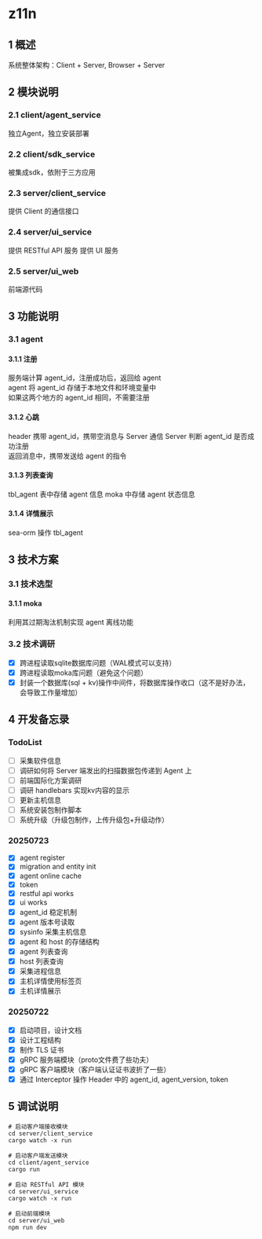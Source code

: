 # z11n
## 1 概述
系统整体架构：Client + Server, Browser + Server
## 2 模块说明
### 2.1 client/agent_service
独立Agent，独立安装部署
### 2.2 client/sdk_service
被集成sdk，依附于三方应用
### 2.3 server/client_service
提供 Client 的通信接口
### 2.4 server/ui_service
提供 RESTful API 服务
提供 UI 服务
### 2.5 server/ui_web
前端源代码
## 3 功能说明
### 3.1 agent
#### 3.1.1 注册
服务端计算 agent_id，注册成功后，返回给 agent  
agent 将 agent_id 存储于本地文件和环境变量中  
如果这两个地方的 agent_id 相同，不需要注册
#### 3.1.2 心跳
header 携带 agent_id，携带空消息与 Server 通信
Server 判断 agent_id 是否成功注册  
返回消息中，携带发送给 agent 的指令
#### 3.1.3 列表查询
tbl_agent 表中存储 agent 信息
moka 中存储 agent 状态信息
#### 3.1.4 详情展示
sea-orm 操作 tbl_agent

## 3 技术方案
### 3.1 技术选型
#### 3.1.1 moka
利用其过期淘汰机制实现 agent 离线功能

### 3.2 技术调研
- [x] 跨进程读取sqlite数据库问题（WAL模式可以支持）
- [x] 跨进程读取moka库问题（避免这个问题）
- [x] 封装一个数据库(sql + kv)操作中间件，将数据库操作收口（这不是好办法，会导致工作量增加）

## 4 开发备忘录
### TodoList
- [ ] 采集软件信息
- [ ] 调研如何将 Server 端发出的扫描数据包传递到 Agent 上
- [ ] 前端国际化方案调研
- [ ] 调研 handlebars 实现kv内容的显示
- [ ] 更新主机信息
- [ ] 系统安装包制作脚本
- [ ] 系统升级（升级包制作，上传升级包+升级动作）
### 20250723
- [x] agent register
- [x] migration and entity init
- [x] agent online cache
- [x] token
- [x] restful api works
- [x] ui works
- [x] agent_id 稳定机制
- [x] agent 版本号读取
- [x] sysinfo 采集主机信息
- [x] agent 和 host 的存储结构
- [x] agent 列表查询
- [x] host 列表查询
- [x] 采集进程信息
- [x] 主机详情使用标签页
- [x] 主机详情展示
### 20250722
- [x] 启动项目，设计文档
- [x] 设计工程结构
- [x] 制作 TLS 证书
- [x] gRPC 服务端模块（proto文件费了些功夫）
- [x] gRPC 客户端模块（客户端认证证书波折了一些）
- [x] 通过 Interceptor 操作 Header 中的 agent_id, agent_version, token

## 5 调试说明
```
# 启动客户端接收模块
cd server/client_service
cargo watch -x run

# 启动客户端发送模块
cd client/agent_service
cargo run

# 启动 RESTful API 模块
cd server/ui_service
cargo watch -x run

# 启动前端模块
cd server/ui_web
npm run dev
```